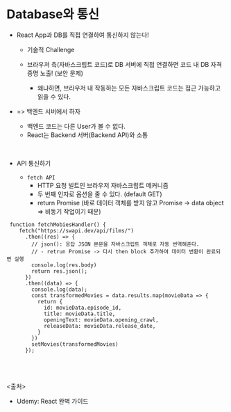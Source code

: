 # Database와 통신
- React App과 DB를 직접 연결하여 통신하지 않는다!

  - 기술적 Challenge
  
  - 브라우저 측(자바스크립트 코드)로 DB 서버에 직접 연결하면 코드 내 DB 자격 증명 노출! (보안 문제)
    - 왜냐하면, 브라우저 내 작동하는 모든 자바스크립트 코드는 접근 가능하고 읽을 수 있다.

- => 백엔드 서버에서 하자
  - 백엔드 코드는 다른 User가 볼 수 없다. 
  - React는 Backend 서버(Backend API)와 소통

<br>

- API 통신하기

  - `fetch API`
    - HTTP 요청 빌트인 브라우저 자바스크립트 메커니즘
    - 두 번째 인자로 옵션을 줄 수 있다. (default GET)
    - return Promise (바로 데이터 객체를 받지 않고 Promise -> data object => 비동기 작업이기 때문)
 
```JS
 function fetchMobiesHandler() {
    fetch("https://swapi.dev/api/films/")
      .then((res) => {
        // json(): 응답 JSON 본문을 자바스크립트 객체로 자동 번역해준다. 
        // - retrun Promise -> 다시 then block 추가하여 데이터 변환이 완료되면 실행
        console.log(res.body)
        return res.json();
      })
      .then((data) => {
        console.log(data);
        const transformedMovies = data.results.map(movieData => {
          return {
            id: movieData.episode_id,
            title: movieData.title,
            openingText: movieData.opening_crawl,
            releaseData: movieData.release_date,
          }
        })
        setMovies(transformedMovies)
      });
```


<br><br><br>
<출처>
- Udemy: React 완벽 가이드
